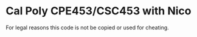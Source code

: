 # Cal Poly CPE453/CSC453 with Nico

For legal reasons this code is not be copied or used for cheating.
